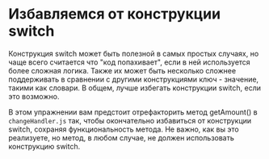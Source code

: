 # Избавляемся от конструкции switch

Конструкция switch может быть полезной в самых простых случаях, но чаще всего считается что "код попахивает", если в ней используется более сложная логика. Также их может быть несколько сложнее поддерживать в сравнении с другими конструкциями ключ - значение, такими как словари. В общем, лучше избегать конструкции switch, если это возможно.

В этом упражнении вам предстоит отрефакторить метод getAmount() в `changeHandler.js` так, чтобы окончательно избавиться от конструкции switch, сохраняя функциональность метода. Не важно, как вы это реализуете, но метод, в любом случае, не должен использовать конструкцию switch.